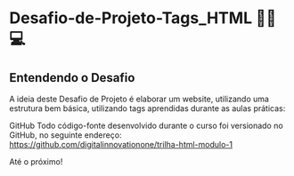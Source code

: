 # Desafio-de-Projeto-Tags_HTML 👨‍🎓 💻
## Entendendo o Desafio 
 
A ideia deste Desafio de Projeto é elaborar um website, utilizando uma estrutura bem básica, utilizando tags aprendidas durante as aulas práticas:

GitHub
Todo código-fonte desenvolvido durante o curso foi versionado no GitHub, no seguinte endereço:
https://github.com/digitalinnovationone/trilha-html-modulo-1
 
Até o próximo!
